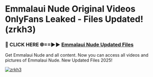 # Emmalaui Nude Original Videos 0nlyFans Leaked - Files Updated! (zrkh3)

<h3>🔴 CLICK HERE 🌐==►► <a href="https://tinyurl.com/5h6xmrr3" rel="nofollow">Emmalaui Nude Updated Files</a></h3>

Get Emmalaui Nude and all content. Now you can access all videos and pictures of Emmalaui Nude. New Updated Files 2025!

[![zrkh3](https://i.imgur.com/KVD873Z.gif)](https://tinyurl.com/5h6xmrr3)
